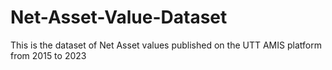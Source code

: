 # Net-Asset-Value-Dataset
This is the dataset of Net Asset values  published on  the UTT AMIS platform from 2015 to 2023
